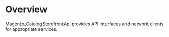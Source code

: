 # Overview

Magento_CatalogStorefrontApi provides API interfaces and network clients for appropriate services.